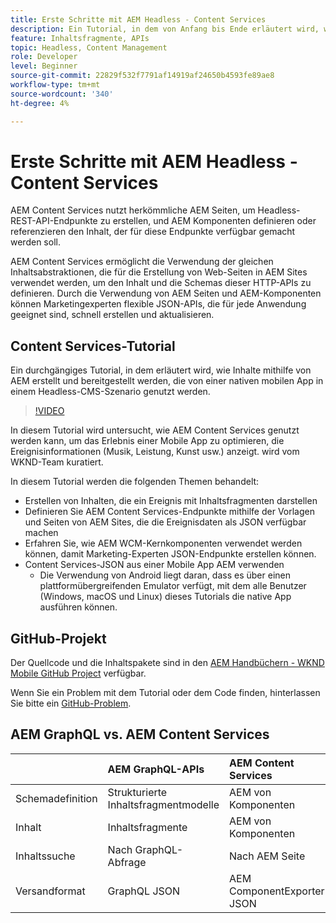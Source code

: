 ```yaml
---
title: Erste Schritte mit AEM Headless - Content Services
description: Ein Tutorial, in dem von Anfang bis Ende erläutert wird, wie Inhalte mithilfe von AEM Headless aufgebaut und bereitgestellt werden können.
feature: Inhaltsfragmente, APIs
topic: Headless, Content Management
role: Developer
level: Beginner
source-git-commit: 22829f532f7791af14919af24650b4593fe89ae8
workflow-type: tm+mt
source-wordcount: '340'
ht-degree: 4%

---
```



# Erste Schritte mit AEM Headless - Content Services

AEM Content Services nutzt herkömmliche AEM Seiten, um Headless-REST-API-Endpunkte zu erstellen, und AEM Komponenten definieren oder referenzieren den Inhalt, der für diese Endpunkte verfügbar gemacht werden soll.

AEM Content Services ermöglicht die Verwendung der gleichen Inhaltsabstraktionen, die für die Erstellung von Web-Seiten in AEM Sites verwendet werden, um den Inhalt und die Schemas dieser HTTP-APIs zu definieren. Durch die Verwendung von AEM Seiten und AEM-Komponenten können Marketingexperten flexible JSON-APIs, die für jede Anwendung geeignet sind, schnell erstellen und aktualisieren.

## Content Services-Tutorial

Ein durchgängiges Tutorial, in dem erläutert wird, wie Inhalte mithilfe von AEM erstellt und bereitgestellt werden, die von einer nativen mobilen App in einem Headless-CMS-Szenario genutzt werden.

>[!VIDEO](https://video.tv.adobe.com/v/28315/?quality=12&learn=on)

In diesem Tutorial wird untersucht, wie AEM Content Services genutzt werden kann, um das Erlebnis einer Mobile App zu optimieren, die Ereignisinformationen (Musik, Leistung, Kunst usw.) anzeigt. wird vom WKND-Team kuratiert.

In diesem Tutorial werden die folgenden Themen behandelt:

* Erstellen von Inhalten, die ein Ereignis mit Inhaltsfragmenten darstellen
* Definieren Sie AEM Content Services-Endpunkte mithilfe der Vorlagen und Seiten von AEM Sites, die die Ereignisdaten als JSON verfügbar machen
* Erfahren Sie, wie AEM WCM-Kernkomponenten verwendet werden können, damit Marketing-Experten JSON-Endpunkte erstellen können.
* Content Services-JSON aus einer Mobile App AEM verwenden
   * Die Verwendung von Android liegt daran, dass es über einen plattformübergreifenden Emulator verfügt, mit dem alle Benutzer (Windows, macOS und Linux) dieses Tutorials die native App ausführen können.

## GitHub-Projekt

Der Quellcode und die Inhaltspakete sind in den [AEM Handbüchern - WKND Mobile GitHub Project](https://github.com/adobe/aem-guides-wknd-mobile) verfügbar.

Wenn Sie ein Problem mit dem Tutorial oder dem Code finden, hinterlassen Sie bitte ein [GitHub-Problem](https://github.com/adobe/aem-guides-wknd-mobile/issues).

## AEM GraphQL vs. AEM Content Services

|  | AEM GraphQL-APIs | AEM Content Services |
|--------------------------------|:-----------------|:---------------------|
| Schemadefinition | Strukturierte Inhaltsfragmentmodelle | AEM von Komponenten |
| Inhalt | Inhaltsfragmente | AEM von Komponenten |
| Inhaltssuche | Nach GraphQL-Abfrage | Nach AEM Seite |
| Versandformat | GraphQL JSON | AEM ComponentExporter JSON |
